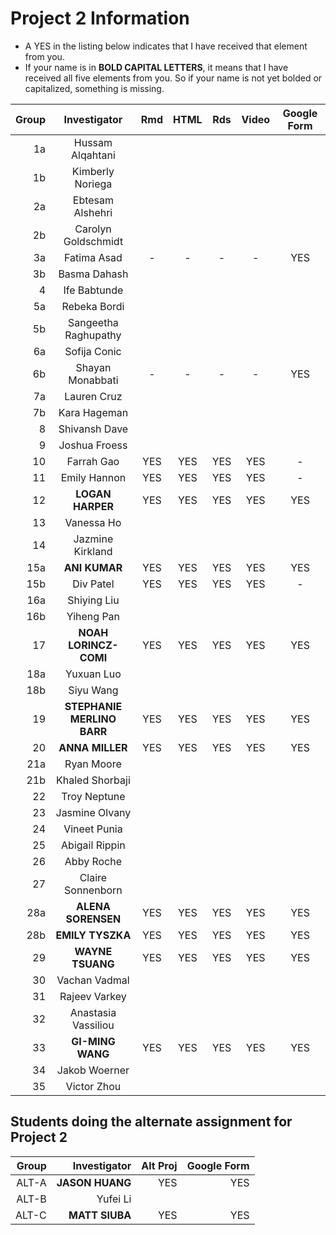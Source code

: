# Project 2 Information

- A YES in the listing below indicates that I have received that element from you.
- If your name is in **BOLD CAPITAL LETTERS**, it means that I have received all five elements from you. So if your name is not yet bolded or capitalized, something is missing.

Group | Investigator | Rmd | HTML | Rds | Video | Google Form
---: | :---: | :---: | :---: | :---: | :---: | :---:
1a | Hussam Alqahtani | 
1b | Kimberly Noriega | 
2a | Ebtesam Alshehri | 
2b | Carolyn Goldschmidt | 
3a | Fatima Asad | - | - | - | - | YES  
3b | Basma Dahash |
4 | Ife Babtunde |
5a | Rebeka Bordi |
5b | Sangeetha Raghupathy |
6a | Sofija Conic |
6b | Shayan Monabbati | - | - | - | - | YES
7a | Lauren Cruz |
7b | Kara Hageman |
8 | Shivansh Dave | 		
9 | Joshua Froess | 
10 | Farrah Gao	| YES | YES | YES | YES | -
11 | Emily Hannon | YES | YES | YES | YES | -		
12 | **LOGAN HARPER** | YES | YES | YES | YES | YES
13 | Vanessa Ho |
14 | Jazmine Kirkland |
15a | **ANI KUMAR** | YES | YES | YES | YES | YES
15b | Div Patel | YES | YES | YES | YES | -		
16a | Shiying Liu |
16b | Yiheng Pan |
17 | **NOAH LORINCZ-COMI** | YES | YES | YES | YES | YES
18a | Yuxuan Luo |
18b | Siyu Wang |
19 | **STEPHANIE MERLINO BARR** | YES | YES | YES | YES | YES
20 | **ANNA MILLER** | YES | YES | YES | YES | YES
21a | Ryan Moore |
21b | Khaled Shorbaji |
22 | Troy Neptune | 
23 | Jasmine Olvany |
24 | Vineet Punia | 
25 | Abigail Rippin | 
26 | Abby Roche | 
27 | Claire Sonnenborn | 
28a | **ALENA SORENSEN** | YES | YES | YES | YES | YES
28b | **EMILY TYSZKA** | YES | YES | YES | YES | YES
29 | **WAYNE TSUANG** | YES | YES | YES | YES | YES 
30 | Vachan Vadmal |
31 | Rajeev Varkey | 
32 | Anastasia Vassiliou | 
33 | **GI-MING WANG** | YES | YES | YES | YES | YES 
34 | Jakob Woerner |
35 | Victor Zhou |

## Students doing the alternate assignment for Project 2

Group | Investigator | Alt Proj | Google Form
---: | ---: | ---: | ---:
ALT-A | **JASON HUANG** | YES | YES
ALT-B | Yufei Li | 
ALT-C | **MATT SIUBA** | YES | YES		
